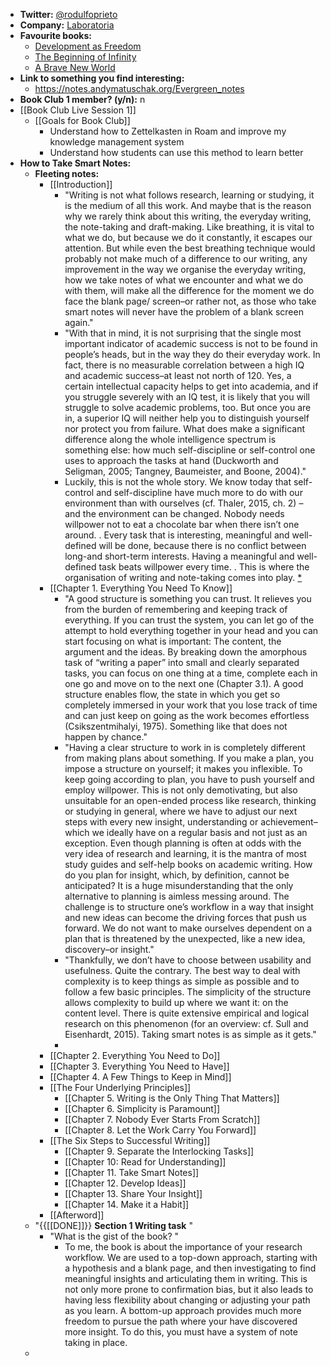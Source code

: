 - **Twitter:** [@rodulfoprieto](https://twitter.com/rodulfoprieto)
- **Company:** [Laboratoria](www.laboratoria.la)
- **Favourite books:**
    - [Development as Freedom](https://www.goodreads.com/book/show/173961.Development_as_Freedom?ac=1&from_search=true&qid=86HjVTEz8U&rank=2#)
    - [The Beginning of Infinity](https://www.goodreads.com/book/show/10483171-the-beginning-of-infinity?ac=1&from_search=true&qid=RHL6hnwkOp&rank=1)
    - [A Brave New World](https://www.goodreads.com/book/show/5129.Brave_New_World?ac=1&from_search=true&qid=y1mUrio5MP&rank=1)
- **Link to something you find interesting:**
    - https://notes.andymatuschak.org/Evergreen_notes
- **Book Club 1 member? (y/n):** n
- [[Book Club Live Session 1]]
    - [[Goals for Book Club]]
        - Understand how to Zettelkasten in Roam and improve my knowledge management system 
        - Understand how students can use this method to learn better 
- **How to Take Smart Notes:**
    - **Fleeting notes:**
        - [[Introduction]]
            - "Writing is not what follows research, learning or studying, it is the medium of all this work. And maybe that is the reason why we rarely think about this writing, the everyday writing, the note-taking and draft-making. Like breathing, it is vital to what we do, but because we do it constantly, it escapes our attention. But while even the best breathing technique would probably not make much of a difference to our writing, any improvement in the way we organise the everyday writing, how we take notes of what we encounter and what we do with them, will make all the difference for the moment we do face the blank page/ screen–or rather not, as those who take smart notes will never have the problem of a blank screen again."
            - "With that in mind, it is not surprising that the single most important indicator of academic success is not to be found in people’s heads, but in the way they do their everyday work. In fact, there is no measurable correlation between a high IQ and academic success–at least not north of 120. Yes, a certain intellectual capacity helps to get into academia, and if you struggle severely with an IQ test, it is likely that you will struggle to solve academic problems, too. But once you are in, a superior IQ will neither help you to distinguish yourself nor protect you from failure. What does make a significant difference along the whole intelligence spectrum is something else: how much self-discipline or self-control one uses to approach the tasks at hand (Duckworth and Seligman, 2005; Tangney, Baumeister, and Boone, 2004)."
            - Luckily, this is not the whole story. We know today that self-control and self-discipline have much more to do with our environment than with ourselves (cf. Thaler, 2015, ch. 2) – and the environment can be changed. Nobody needs willpower not to eat a chocolate bar when there isn’t one around. . Every task that is interesting, meaningful and well-defined will be done, because there is no conflict between long-and short-term interests. Having a meaningful and well-defined task beats willpower every time. . This is where the organisation of writing and note-taking comes into play. [*](((tIetkYe5Q)))
        - [[Chapter 1. Everything You Need To Know]]
            - "A good structure is something you can trust. It relieves you from the burden of remembering and keeping track of everything. If you can trust the system, you can let go of the attempt to hold everything together in your head and you can start focusing on what is important: The content, the argument and the ideas. By breaking down the amorphous task of “writing a paper” into small and clearly separated tasks, you can focus on one thing at a time, complete each in one go and move on to the next one (Chapter 3.1). A good structure enables flow, the state in which you get so completely immersed in your work that you lose track of time and can just keep on going as the work becomes effortless (Csikszentmihalyi, 1975). Something like that does not happen by chance."
            - "Having a clear structure to work in is completely different from making plans about something. If you make a plan, you impose a structure on yourself; it makes you inflexible. To keep going according to plan, you have to push yourself and employ willpower. This is not only demotivating, but also unsuitable for an open-ended process like research, thinking or studying in general, where we have to adjust our next steps with every new insight, understanding or achievement–which we ideally have on a regular basis and not just as an exception. Even though planning is often at odds with the very idea of research and learning, it is the mantra of most study guides and self-help books on academic writing. How do you plan for insight, which, by definition, cannot be anticipated? It is a huge misunderstanding that the only alternative to planning is aimless messing around. The challenge is to structure one’s workflow in a way that insight and new ideas can become the driving forces that push us forward. We do not want to make ourselves dependent on a plan that is threatened by the unexpected, like a new idea, discovery–or insight."
            - "Thankfully, we don’t have to choose between usability and usefulness. Quite the contrary. The best way to deal with complexity is to keep things as simple as possible and to follow a few basic principles. The simplicity of the structure allows complexity to build up where we want it: on the content level. There is quite extensive empirical and logical research on this phenomenon (for an overview: cf. Sull and Eisenhardt, 2015). Taking smart notes is as simple as it gets."
            - 
        - [[Chapter 2. Everything You Need to Do]]
        - [[Chapter 3. Everything You Need to Have]]
        - [[Chapter 4. A Few Things to Keep in Mind]]
        - [[The Four Underlying Principles]]
            - [[Chapter 5. Writing is the Only Thing That Matters]]
            - [[Chapter 6. Simplicity is Paramount]]
            - [[Chapter 7. Nobody Ever Starts From Scratch]]
            - [[Chapter 8. Let the Work Carry You Forward]]
        - [[The Six Steps to Successful Writing]]
            - [[Chapter 9. Separate the Interlocking Tasks]]
            - [[Chapter 10: Read for Understanding]]
            - [[Chapter 11. Take Smart Notes]]
            - [[Chapter 12. Develop Ideas]]  
            - [[Chapter 13. Share Your Insight]]
            - [[Chapter 14. Make it a Habit]]
        - [[Afterword]]
    - "{{[[DONE]]}} **Section 1 Writing task** "
        - "What is the gist of the book? "
            - To me, the book is about the importance of your research workflow. We are used to a top-down approach, starting with a hypothesis and a blank page, and then investigating to find meaningful insights and articulating them in writing. This is not only more prone to confirmation bias, but it also leads to having less flexibility about changing or adjusting your path as you learn. A bottom-up approach provides much more freedom to pursue the path where your have discovered more insight. To do this, you must have a system of note taking in place. 
    - 
